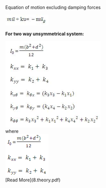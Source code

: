 Equation of motion excluding damping forces

 
<img src="images/eq1.PNG"> <br>
 
**For two way unsymmetrical system:** <br>

 
<img src="images/eq3.1.PNG"> 
<br>
where
<br>
 
<img src="images/eq3.PNG"> 

<br>
[Read More](8.theory.pdf)
